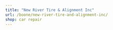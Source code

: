 ```yaml
---
title: "New River Tire & Alignment Inc"
url: /boone/new-river-tire-and-alignment-inc/
shop: car repair
---
```

